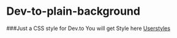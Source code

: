 # Dev-to-plain-background

###Just a CSS style for Dev.to
You will get Style here [Userstyles](https://userstyles.org/styles/167974/dev-to-plain-background)
